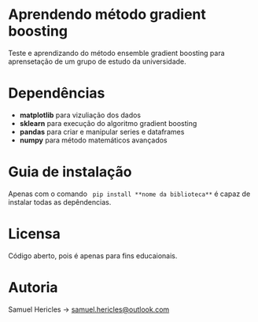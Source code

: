 # Aprendendo método gradient boosting

Teste e aprendizando do método ensemble gradient boosting para aprensetação de um grupo de estudo da universidade.

# Dependências

* **matplotlib** para vizuliação dos dados
* **sklearn** para execução do algoritmo gradient boosting
* **pandas** para criar e manipular series e dataframes
* **numpy** para método matemáticos avançados

# Guia de instalação

Apenas com o comando ``` pip install **nome da biblioteca**``` é capaz de instalar todas as depêndencias.

# Licensa

Código aberto, pois é apenas para fins educaionais.

# Autoria

Samuel Hericles -> samuel.hericles@outlook.com